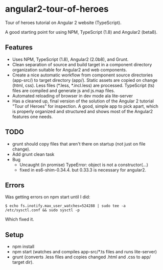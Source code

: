 # angular2-tour-of-heroes

Tour of heroes tutorial on Angular 2 website (TypeScript).

A good starting point for using NPM, TypeScript (1.8) and Angular2 (beta8).

## Features

- Uses NPM, TypeScript (1.8), Angular2 (2.0b8), and Grunt.
- Clean separation of source and build target in a component directory
  organization suitable for Angular2 and web components.
- Create a nice automatic workflow from component source directories
  (app-src/) to target directory (app/).  Static assets are copied on
  change (html, css).  Less files (*.less, *.incl.less) are processed.
  TypeScript (ts) files are compiled and generate js and js.map files.
- Automated reloading of browser in dev mode ala lite-server
- Has a cleaned up, final version of the solution of the Angular 2
  tutorial "Tour of Heroes" for inspection.  A good, simple app to pick
  apart, which is properly organized and structured and shows most of
  the Angular2 features one needs.

## TODO

- grunt should copy files that aren't there on startup (not just on
  file change).
- Add grunt clean task
- Bug
  - Uncaught (in promise) TypeError: object is not a constructor(…)
  - fixed in es6-shim-0.34.4.  but 0.33.3 is necessary for angular2.


## Errors

Was getting errors on npm start until I did:

    $ echo fs.inotify.max_user_watches=524288 | sudo tee -a /etc/sysctl.conf && sudo sysctl -p

Which fixed it.

## Setup

- npm install
- npm start (watches and compiles app-src/*.ts files and runs lite-server)
- grunt (converts .less files and copies changed .html and .css to app/
  target dir).



